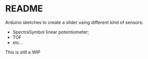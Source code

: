 # README

Arduino sketches to create a slider using different kind of sensors:

* SpectraSymbol linear potentiometer;
* TOF
* etc...

This is still a WIP